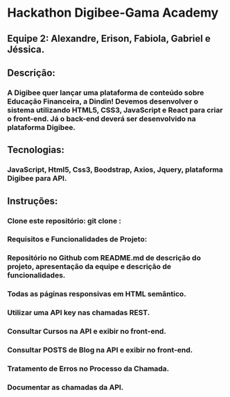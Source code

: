 # Hackathon Digibee-Gama Academy 
## Equipe 2: Alexandre, Erison, Fabiola, Gabriel e Jéssica.

## Descrição:
### A Digibee quer lançar uma plataforma de conteúdo sobre Educação Financeira, a Dindin! Devemos desenvolver o sistema utilizando HTML5, CSS3, JavaScript e React para criar o front-end. Já o back-end deverá ser desenvolvido na plataforma Digibee.

## Tecnologias:
### JavaScript, Html5, Css3, Boodstrap, Axios, Jquery, plataforma Digibee para API.
 
## Instruções:

### Clone este repositório: git clone : 

### Requisitos e Funcionalidades de Projeto:

### Repositório no Github com README.md de descrição do projeto, apresentação da equipe e descrição de funcionalidades.
### Todas as páginas responsivas em HTML semântico.
### Utilizar uma API key nas chamadas REST.
### Consultar Cursos na API e exibir no front-end.
### Consultar POSTS de Blog na API e exibir no front-end.
### Tratamento de Erros no Processo da Chamada.
### Documentar as chamadas da API.


